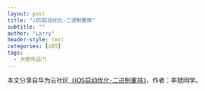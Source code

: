 ```yaml
---
layout: post
title: "iOS启动优化-二进制重排"
subtitle: ""
author: "Larry"
header-style: text
categories: [iOS]
tags:
  - 大佬传送门
---
```


本文分享自华为云社区[《iOS启动优化-二进制重排》](https://juejin.cn/post/6844904130406793224)，作者：李斌同学。


